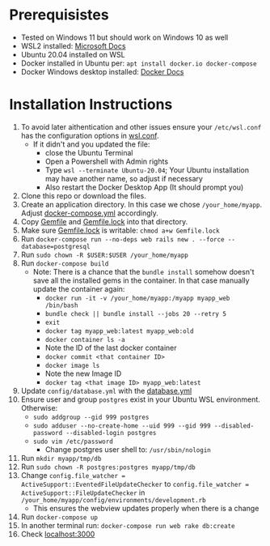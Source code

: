 # Prerequisistes
- Tested on Windows 11 but should work on Windows 10 as well
- WSL2 installed: [Microsoft Docs](https://docs.microsoft.com/en-us/windows/wsl/install)
- Ubuntu 20.04 installed on WSL
- Docker installed in Ubuntu per: `apt install docker.io docker-compose`
- Docker Windows desktop installed: [Docker Docs](https://docs.docker.com/desktop/windows/wsl/)

# Installation Instructions

1. To avoid later aithentication and other issues ensure your `/etc/wsl.conf` has the configuration options in [wsl.conf](wsl.conf).
   - If it didn't and you updated the file:
     - close the Ubuntu Terminal
     - Open a Powershell with Admin rights
     - Type `wsl --terminate Ubuntu-20.04`; Your Ubuntu installation may have another name, so adjust if necessary
     - Also restart the Docker Desktop App (It should prompt you)
2. Clone this repo or download the files.
3. Create an application directory. In this case we chose `/your_home/myapp`. Adjust [docker-compose.yml](docker-compose.yml) accordingly.
4. Copy [Gemfile](Gemfile) and [Gemfile.lock](Gemfile.lock) into that directory.
5. Make sure [Gemfile.lock](Gemfile.lock) is writable: `chmod a+w Gemfile.lock`
6. Run `docker-compose run --no-deps web rails new . --force --database=postgresql`
7. Run `sudo chown -R $USER:$USER /your_home/myapp`
8. Run `docker-compose build`
   - Note: There is a chance that the `bundle install` somehow doesn't save all the installed gems in the container. In that case manually update the container again:
     - `docker run -it -v /your_home/myapp:/myapp myapp_web /bin/bash`
     - `bundle check || bundle install --jobs 20 --retry 5`
     - `exit`
     - `docker tag myapp_web:latest myapp_web:old`
     - `docker container ls -a`
     - Note the ID of the last docker container
     - `docker commit <that container ID>`
     - `docker image ls`
     - Note the new Image ID
     - `docker tag <that image ID> myapp_web:latest`
9. Update `config/database.yml` with the [database.yml](database.yml)
10. Ensure user and group `postgres` exist in your Ubuntu WSL environment. Otherwise:
	  - `sudo addgroup --gid 999 postgres`
	  - `sudo adduser --no-create-home --uid 999 --gid 999 --disabled-password --disabled-login postgres`
	  - `sudo vim /etc/password`
		  - Change postgres user shell to: `/usr/sbin/nologin`
11. Run `mkdir myapp/tmp/db`
12. Run `sudo chown -R postgres:postgres myapp/tmp/db`
13. Change `config.file_watcher = ActiveSupport::EventedFileUpdateChecker` to `config.file_watcher = ActiveSupport::FileUpdateChecker` in `/your_home/myapp/config/environments/development.rb`
    - This ensures the webview updates properly when there is a change
14. Run `docker-compose up`
15. In another terminal run: `docker-compose run web rake db:create`
16. Check [localhost:3000](http://localhost:3000)
